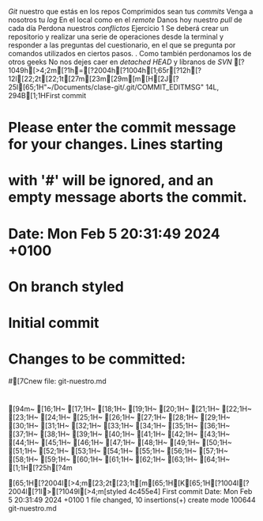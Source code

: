 *Git* nuestro que estás en los repos
Comprimidos sean tus *commits*
Venga a nosotros tu *log*
En el local como en el *remote*
Danos hoy nuestro *pull* de cada día
Perdona nuestros *conflictos*
Ejercicio 1
Se deberá crear un repositorio y realizar una serie de operaciones desde la terminal y responder
a las preguntas del cuestionario, en el que se pregunta por comandos utilizados en ciertos pasos.
. 
Como también perdonamos los de otros geeks
No nos dejes caer en *detached HEAD*
y líbranos de *SVN*
[?1049h[>4;2m[?1h=[?2004h[?1004h[1;65r[?12h[?12l[22;2t[22;1t[27m[23m[29m[m[H[2J[?25l[65;1H"~/Documents/clase-git/.git/COMMIT_EDITMSG" 14L, 294B[1;1HFirst commit

# Please enter the commit message for your changes. Lines starting
# with '#' will be ignored, and an empty message aborts the commit.
#
# Date:      Mon Feb 5 20:31:49 2024 +0100
#
# On branch styled
#
# Initial commit
#
# Changes to be committed:
#[7Cnew file:   git-nuestro.md
#
[94m~                                                                                                                                                                                                             [16;1H~                                                                                                                                                                                                             [17;1H~                                                                                                                                                                                                             [18;1H~                                                                                                                                                                                                             [19;1H~                                                                                                                                                                                                             [20;1H~                                                                                                                                                                                                             [21;1H~                                                                                                                                                                                                             [22;1H~                                                                                                                                                                                                             [23;1H~                                                                                                                                                                                                             [24;1H~                                                                                                                                                                                                             [25;1H~                                                                                                                                                                                                             [26;1H~                                                                                                                                                                                                             [27;1H~                                                                                                                                                                                                             [28;1H~                                                                                                                                                                                                             [29;1H~                                                                                                                                                                                                             [30;1H~                                                                                                                                                                                                             [31;1H~                                                                                                                                                                                                             [32;1H~                                                                                                                                                                                                             [33;1H~                                                                                                                                                                                                             [34;1H~                                                                                                                                                                                                             [35;1H~                                                                                                                                                                                                             [36;1H~                                                                                                                                                                                                             [37;1H~                                                                                                                                                                                                             [38;1H~                                                                                                                                                                                                             [39;1H~                                                                                                                                                                                                             [40;1H~                                                                                                                                                                                                             [41;1H~                                                                                                                                                                                                             [42;1H~                                                                                                                                                                                                             [43;1H~                                                                                                                                                                                                             [44;1H~                                                                                                                                                                                                             [45;1H~                                                                                                                                                                                                             [46;1H~                                                                                                                                                                                                             [47;1H~                                                                                                                                                                                                             [48;1H~                                                                                                                                                                                                             [49;1H~                                                                                                                                                                                                             [50;1H~                                                                                                                                                                                                             [51;1H~                                                                                                                                                                                                             [52;1H~                                                                                                                                                                                                             [53;1H~                                                                                                                                                                                                             [54;1H~                                                                                                                                                                                                             [55;1H~                                                                                                                                                                                                             [56;1H~                                                                                                                                                                                                             [57;1H~                                                                                                                                                                                                             [58;1H~                                                                                                                                                                                                             [59;1H~                                                                                                                                                                                                             [60;1H~                                                                                                                                                                                                             [61;1H~                                                                                                                                                                                                             [62;1H~                                                                                                                                                                                                             [63;1H~                                                                                                                                                                                                             [64;1H~                                                                                                                                                                                                             [1;1H[?25h[?4m


[65;1H[?2004l[>4;m[23;2t[23;1t[m[65;1H[K[65;1H[?1004l[?2004l[?1l>[?1049l[>4;m[styled 4c455e4] First commit
 Date: Mon Feb 5 20:31:49 2024 +0100
 1 file changed, 10 insertions(+)
 create mode 100644 git-nuestro.md
